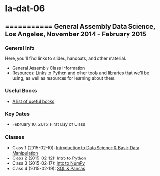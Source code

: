 # la-dat-06
===========
General Assembly Data Science, Los Angeles, November 2014 - February 2015
------------------------------------------------------

### General Info
Here, you'll find links to slides, handouts, and other material.
- [General Assembly Class Information](https://generalassemb.ly/education/data-science/los-angeles)
- [Resources](https://github.com/ga-students/la-dat-05/wiki/Resources): Links to Python and other tools and libraries that we'll be using, as well as resources for learning about them. 

### Useful Books
- [A list of useful books](https://github.com/adparker/GADSLA_1403/wiki/Books)

### Key Dates
- February 10, 2015: First Day of Class

### Classes
- Class 1 (2015-02-10): [Introduction to Data Science & Basic Data Manipulation](./Lec01/)
- Class 2 (2015-02-12): [Intro to Python](./Lec02/)
- Class 3 (2015-02-17): [Into to NumPy](./Lec03/)
- Class 4 (2015-02-19): [SQL & Pandas](./Lec04/)
